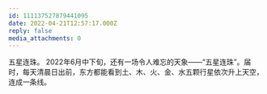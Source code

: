 ```yaml
---
id: 111137527879441095
date: 2022-04-21T12:57:17.000Z
reply: false
media_attachments: 0
---
```


五星连珠。 2022年6月中下旬，还有一场令人难忘的天象——“五星连珠”。届时，每天清晨日出前，东方都能看到土、木、火、金、水五颗行星依次升上天空，连成一条线。

